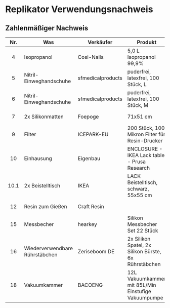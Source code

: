 # Replikator Verwendungsnachweis


## Zahlenmäßiger Nachweis

|  Nr.  | Was                            | Verkäufer         | Produkt                                               | Link |    Preis | Rabatt | Rabatt | Rechnungsdatum | Lieferdatum | Beleg                                                                                           |
| :---: | ------------------------------ | ----------------- | ----------------------------------------------------- | ---- | -------: | -----: | -----: | :------------: | :---------: | ----------------------------------------------------------------------------------------------- |
|   4   | Isopropanol                    | Cosi-Nails        | 5,0 L Isopropanol 99,9%                               | [36] |  24,90 € |    0 % | 0,00 € |   04.04.2022   |             |                                                                                                 |
|   5   | Nitril-Einweghandschuhe        | sfmedicalproducts | puderfrei, latexfrei, 100 Stück, L                    | [19] |  12,99 € |    0 % | 0,00 € |   31.03.2022   | 04.04.2022  | [Einweghandschuhe - sfmedicalproducts.pdf](Belege/Einweghandschuhe%20-%20sfmedicalproducts.pdf) |
|   6   | Nitril-Einweghandschuhe        | sfmedicalproducts | puderfrei, latexfrei, 100 Stück, M                    | [20] |  12,99 € |    0 % | 0,00 € |   31.03.2022   | 04.04.2022  | [Einweghandschuhe - sfmedicalproducts.pdf](Belege/Einweghandschuhe%20-%20sfmedicalproducts.pdf) |
|   7   | 2x Silikonmatten               | Foepoge           | 71x51 cm                                              | [21] |  37,78 € |    0 % | 0,00 € |   01.04.2022   | 04.04.2022  | [Silikonmatte - Foepoge.pdf](Belege/Messbecher%20-%20hearkey.pdf)                               |
|   9   | Filter                         | ICEPARK-EU        | 200 Stück, 100 Mikron Filter für Resin-Drucker        | [23] |  11,89 € |    0 % | 0,00 € |   04.04.2022   |             |                                                                                                 |
|  10   | Einhausung                     | Eigenbau          | ENCLOSURE - IKEA Lack table - Prusa Research          | [24] |          |        |        |                |             |                                                                                                 |
| 10.1  | 2x Beistelltisch               | IKEA              | LACK Beistelltisch, schwarz, 55x55 cm                 | [35] |  17,88 € |    0 % | 0,00 € |   01.04.2022   | 01.04.2022  | [Beistelltisch - IKEA.pdf](Belege/Beistelltisch%20-%20IKEA.pdf)                                 |
|  12   | Resin zum Gießen               | Craft Resin       |                                                       |      |          |  100 % |        |                |             |                                                                                                 |
|  15   | Messbecher                     | hearkey           | Silikon Messbecher Set 22 Stück                       | [29] |  12,59 € |   10 % | 1,40 € |   31.03.2022   | 01.04.2022  | [Messbecher - hearkey.pdf](Belege/Messbecher%20-%20hearkey.pdf)                                 |
|  16   | Wiederverwendbare Rührstäbchen | Zeriseboom DE     | 2x Silikon Spatel, 2x Silikon Bürste, 6x Rührstäbchen | [30] |  12,99 € |    0 % | 0,00 € |   01.04.2022   | 04.04.2022  | [Rührstäbchen - Zeriseboom DE.pdf](Belege/Rührstäbchen%20-%20Zeriseboom%20DE.pdf)               |
|  18   | Vakuumkammer                   | BACOENG           | 12L Vakuumkammer mit 85L/Min Einstufige Vakuumpumpe   | [32] | 189,99 € |    0 % | 0,00 € |   01.04.2022   | 04.04.2022  | [Vakuumkammer - BACOENG.pdf](Belege/Vakuumkammer%20-%20BACOENG.pdf)                             |


[19]: https://smile.amazon.de/dp/B00X81MA0Q
[20]: https://smile.amazon.de/dp/B00X81M4FW
[21]: https://smile.amazon.de/dp/B09KV3SG8W
[23]: https://smile.amazon.de/dp/B087TB19MS
[24]: https://www.prusaprinters.org/prints/17-original-prusa-i3-mk3-enclosure-ikea-lack-table-pr
[29]: https://smile.amazon.de/dp/B0948HLCNH
[30]: https://smile.amazon.de/dp/B094J2R1HR
[32]: https://smile.amazon.de/dp/B01HRHVXM2
[35]: https://www.ikea.com/de/de/p/lack-beistelltisch-schwarz-20011408
[36]: https://smile.amazon.de/dp/B086ZN38KR